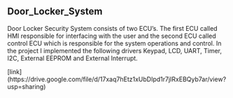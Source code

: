 ## Door_Locker_System

<p>Door Locker Security System consists of two ECU’s. The first ECU called HMI responsible for interfacing with the user and the second ECU called control ECU which is responsible for the system operations and control. In the project I implemented the following drivers Keypad, LCD, UART, Timer, I2C, External EEPROM and External Interrupt.
  </p>
  [link](https://drive.google.com/file/d/17xaq7hEtz1xUbDIpd1r7jIRxEBQyb7ar/view?usp=sharing)
  
